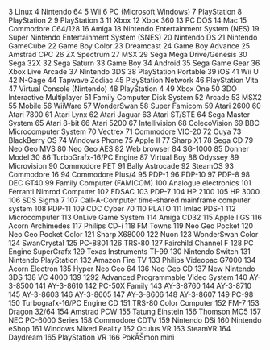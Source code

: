 3 Linux
4 Nintendo 64
5 Wii
6 PC (Microsoft Windows)
7 PlayStation
8 PlayStation 2
9 PlayStation 3
11 Xbox
12 Xbox 360
13 PC DOS
14 Mac
15 Commodore C64/128
16 Amiga
18 Nintendo Entertainment System (NES)
19 Super Nintendo Entertainment System (SNES)
20 Nintendo DS
21 Nintendo GameCube
22 Game Boy Color
23 Dreamcast
24 Game Boy Advance
25 Amstrad CPC
26 ZX Spectrum
27 MSX
29 Sega Mega Drive/Genesis
30 Sega 32X
32 Sega Saturn
33 Game Boy
34 Android
35 Sega Game Gear
36 Xbox Live Arcade
37 Nintendo 3DS
38 PlayStation Portable
39 iOS
41 Wii U
42 N-Gage
44 Tapwave Zodiac
45 PlayStation Network
46 PlayStation Vita
47 Virtual Console (Nintendo)
48 PlayStation 4
49 Xbox One
50 3DO Interactive Multiplayer
51 Family Computer Disk System
52 Arcade
53 MSX2
55 Mobile
56 WiiWare
57 WonderSwan
58 Super Famicom
59 Atari 2600
60 Atari 7800
61 Atari Lynx
62 Atari Jaguar
63 Atari ST/STE
64 Sega Master System
65 Atari 8-bit
66 Atari 5200
67 Intellivision
68 ColecoVision
69 BBC Microcomputer System
70 Vectrex
71 Commodore VIC-20
72 Ouya
73 BlackBerry OS
74 Windows Phone
75 Apple II
77 Sharp X1
78 Sega CD
79 Neo Geo MVS
80 Neo Geo AES
82 Web browser
84 SG-1000
85 Donner Model 30
86 TurboGrafx-16/PC Engine
87 Virtual Boy
88 Odyssey
89 Microvision
90 Commodore PET
91 Bally Astrocade
92 SteamOS
93 Commodore 16
94 Commodore Plus/4
95 PDP-1
96 PDP-10
97 PDP-8
98 DEC GT40
99 Family Computer (FAMICOM)
100 Analogue electronics
101 Ferranti Nimrod Computer
102 EDSAC
103 PDP-7
104 HP 2100
105 HP 3000
106 SDS Sigma 7
107 Call-A-Computer time-shared mainframe computer system
108 PDP-11
109 CDC Cyber 70
110 PLATO
111 Imlac PDS-1
112 Microcomputer
113 OnLive Game System
114 Amiga CD32
115 Apple IIGS
116 Acorn Archimedes
117 Philips CD-i
118 FM Towns
119 Neo Geo Pocket
120 Neo Geo Pocket Color
121 Sharp X68000
122 Nuon
123 WonderSwan Color
124 SwanCrystal
125 PC-8801
126 TRS-80
127 Fairchild Channel F
128 PC Engine SuperGrafx
129 Texas Instruments TI-99
130 Nintendo Switch
131 Nintendo PlayStation
132 Amazon Fire TV
133 Philips Videopac G7000
134 Acorn Electron
135 Hyper Neo Geo 64
136 Neo Geo CD
137 New Nintendo 3DS
138 VC 4000
139 1292 Advanced Programmable Video System
140 AY-3-8500
141 AY-3-8610
142 PC-50X Family
143 AY-3-8760
144 AY-3-8710
145 AY-3-8603
146 AY-3-8605
147 AY-3-8606
148 AY-3-8607
149 PC-98
150 Turbografx-16/PC Engine CD
151 TRS-80 Color Computer
152 FM-7
153 Dragon 32/64
154 Amstrad PCW
155 Tatung Einstein
156 Thomson MO5
157 NEC PC-6000 Series
158 Commodore CDTV
159 Nintendo DSi
160 Nintendo eShop
161 Windows Mixed Reality
162 Oculus VR
163 SteamVR
164 Daydream
165 PlayStation VR
166 PokĂŠmon mini

